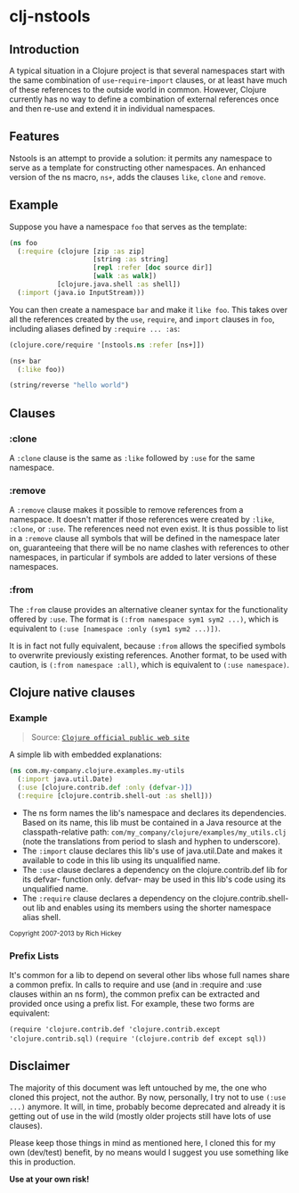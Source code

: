 # clj-nstools

## Introduction

A typical situation in a Clojure project is that several namespaces start with the same combination of `use`-`require`-`import` clauses, or at least have much of these references to the outside world in common. However, Clojure currently has no way to define a combination of external references once and then re-use and extend it in individual namespaces.

## Features

Nstools is an attempt to provide a solution: it permits any namespace to serve as a template for constructing other namespaces. An enhanced version of the ns macro, `ns+`, adds the clauses `like`, `clone` and `remove`.

## Example

Suppose you have a namespace `foo` that serves as the template:

```clojure
(ns foo
  (:require (clojure [zip :as zip]
                     [string :as string]
                     [repl :refer [doc source dir]]
                     [walk :as walk])
            [clojure.java.shell :as shell])
  (:import (java.io InputStream)))
```

You can then create a namespace `bar` and make it `like foo`. This takes over all the references created by the `use`, `require`, and `import` clauses in `foo`, including aliases defined by `:require ... :as`:

```clojure
(clojure.core/require '[nstools.ns :refer [ns+]])

(ns+ bar
  (:like foo))

(string/reverse "hello world")
```

## Clauses

### :clone

A `:clone` clause is the same as `:like` followed by `:use` for the same namespace.

### :remove

A `:remove` clause makes it possible to remove references from a namespace. It doesn't matter if those references were created by `:like`, `:clone`, or `:use`. The references need not even exist. It is thus possible to list in a `:remove` clause all symbols that will be defined in the namespace later on, guaranteeing that there will be no name clashes with references to other namespaces, in particular if symbols are added to later versions of these namespaces.

### :from

The `:from` clause provides an alternative cleaner syntax for the functionality offered by `:use`. The format is `(:from namespace sym1 sym2 ...)`, which is equivalent to `(:use [namespace :only (sym1 sym2 ...)])`.

It is in fact not fully equivalent, because `:from` allows the specified symbols to overwrite previously existing references. Another format, to be used with caution, is `(:from namespace :all)`, which is equivalent to `(:use namespace)`.

## Clojure native clauses

### Example
> Source: [`Clojure official public web site`](http://clojure.org/libs)

A simple lib with embedded explanations:

```clojure
(ns com.my-company.clojure.examples.my-utils
  (:import java.util.Date)
  (:use [clojure.contrib.def :only (defvar-)])
  (:require [clojure.contrib.shell-out :as shell]))
```

* The ns form names the lib's namespace and declares its dependencies. Based on its name, this lib must be contained in a Java resource at the classpath-relative path: `com/my_company/clojure/examples/my_utils.clj` (note the translations from period to slash and hyphen to underscore).
* The `:import` clause declares this lib's use of java.util.Date and makes it available to code in this lib using its unqualified name.
* The `:use` clause declares a dependency on the clojure.contrib.def lib for its defvar- function only. defvar- may be used in this lib's code using its unqualified name.
* The `:require` clause declares a dependency on the clojure.contrib.shell-out lib and enables using its members using the shorter namespace alias shell.

<small>Copyright 2007-2013 by Rich Hickey</small>

### Prefix Lists

It's common for a lib to depend on several other libs whose full names share a common prefix. In calls to require and use (and in :require and :use clauses within an ns form), the common prefix can be extracted and provided once using a prefix list. For example, these two forms are equivalent:

`(require 'clojure.contrib.def 'clojure.contrib.except 'clojure.contrib.sql)`
`(require '(clojure.contrib def except sql))`


## Disclaimer

The majority of this document was left untouched by me, the one who cloned this
project, not the author. By now, personally, I try not to use `(:use ...)` anymore.
It will, in time, probably become deprecated and already it is getting out of use in
the wild (mostly older projects still have lots of use clauses).

Please keep those things in mind as mentioned here, I cloned this for my own (dev/test)
benefit, by no means would I suggest you use something like this in production.

**Use at your own risk!**


